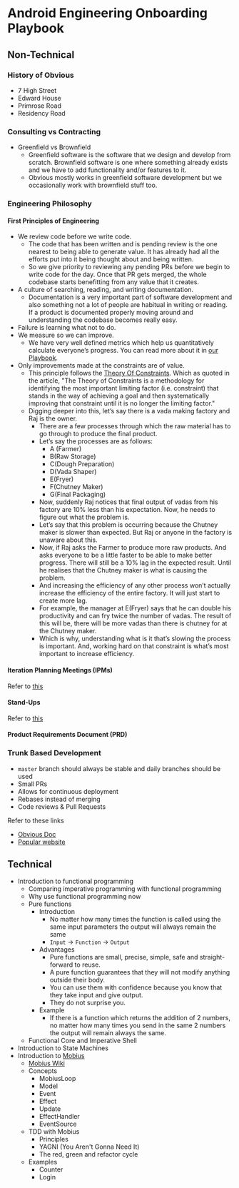 # Android Engineering Onboarding Playbook

## Non-Technical

### History of Obvious

- 7 High Street
- Edward House
- Primrose Road
- Residency Road

### Consulting vs Contracting

- Greenfield vs Brownfield
  - Greenfield software is the software that we design and develop from scratch. Brownfield software is one where something already exists and we have to add functionality and/or features to it.
  - Obvious mostly works in greenfield software development but we occasionally work with brownfield stuff too.

### Engineering Philosophy

#### First Principles of Engineering

- We review code before we write code.
  - The code that has been written and is pending review is the one nearest to being able to generate value. It has already had all the efforts put into it being thought about and being written.
  - So we give priority to reviewing any pending PRs before we begin to write code for the day. Once that PR gets merged, the whole codebase starts benefitting from any value that it creates.
- A culture of searching, reading, and writing documentation.
  - Documentation is a very important part of software development and also something not a lot of people are habitual in writing or reading. If a product is documented properly moving around and understanding the codebase becomes really easy.
- Failure is learning what not to do.
- We measure so we can improve.
  - We have very well defined metrics which help us quantitatively calculate everyone’s progress. You can read more about it in [our Playbook](https://playbook.obvious.in/career-growth/engineering-growth-framework).
- Only improvements made at the constraints are of value.
  - This principle follows the [Theory Of Constraints](https://www.leanproduction.com/theory-of-constraints.html). Which as quoted in the article, "The Theory of Constraints is a methodology for identifying the most important limiting factor (i.e. constraint) that stands in the way of achieving a goal and then systematically improving that constraint until it is no longer the limiting factor."
  - Digging deeper into this, let’s say there is a vada making factory and Raj is the owner.
    - There are a few processes through which the raw material has to go through to produce the final product.
    - Let’s say the processes are as follows:
      - A (Farmer)
      - B(Raw Storage)
      - C(Dough Preparation)
      - D(Vada Shaper)
      - E(Fryer)
      - F(Chutney Maker)
      - G(Final Packaging)
    - Now, suddenly Raj notices that final output of vadas from his factory are 10% less than his expectation. Now, he needs to figure out what the problem is.
    - Let’s say that this problem is occurring because the Chutney maker is slower than expected. But Raj or anyone in the factory is unaware about this.
    - Now, if Raj asks the Farmer to produce more raw products. And asks everyone to be a little faster to be able to make better progress. There will still be a 10% lag in the expected result. Until he realises that the Chutney maker is what is causing the problem.
    - And increasing the efficiency of any other process won’t actually increase the efficiency of the entire factory. It will just start to create more lag.
    - For example, the manager at E(Fryer) says that he can double his productivity and can fry twice the number of vadas. The result of this will be, there will be more vadas than there is chutney for at the Chutney maker.
    - Which is why, understanding what is it that’s slowing the process is important. And, working hard on that constraint is what’s most important to increase efficiency.

#### Iteration Planning Meetings (IPMs)

Refer to [this](https://engineering.obvious.in/iteration-planning-meetings)

#### Stand-Ups

Refer to [this](https://engineering.obvious.in/daily-standup-meetings)

#### Product Requirements Document (PRD)

### Trunk Based Development

- `master` branch should always be stable and daily branches should be used
- Small PRs
- Allows for continuous deployment
- Rebases instead of merging
- Code reviews & Pull Requests

Refer to these links

- [Obvious Doc](https://engineering.obvious.in/release-engineering/trunk-based-development)
- [Popular website](https://trunkbaseddevelopment.com/)

## Technical

- Introduction to functional programming
  - Comparing imperative programming with functional programming
  - Why use functional programming now
  - Pure functions
    - Introduction
      - No matter how many times the function is called using the same input parameters the output will always remain the same
      - `Input` -> `Function` -> `Output`
    - Advantages
      - Pure functions are small, precise, simple, safe and straight-forward to reuse.
      - A pure function guarantees that they will not modify anything outside their body.
      - You can use them with confidence because you know that they take input and give output.
      - They do not surprise you.
    - Example
      - If there is a function which returns the addition of 2 numbers, no matter how many times you send in the same 2 numbers the output will remain always the same.
  - Functional Core and Imperative Shell
- Introduction to State Machines
- Introduction to [Mobius](https://github.com/spotify/mobius)
  - [Mobius Wiki](https://github.com/spotify/mobius)
  - Concepts
    - MobiusLoop
    - Model
    - Event
    - Effect
    - Update
    - EffectHandler
    - EventSource
  - TDD with Mobius
    - Principles
    - YAGNI (You Aren't Gonna Need It)
    - The red, green and refactor cycle
  - Examples
    - Counter
    - Login
